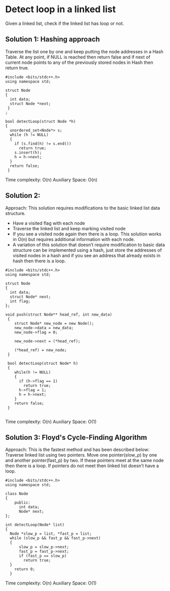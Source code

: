 # Detect loop in a linked list
Given a linked list, check if the linked list has loop or not.
## Solution 1: Hashing approach
Traverse the list one by one and keep putting the node addresses in a Hash Table. At any point, if NULL is reached then return false and if next of current node points to any of the previously stored nodes in Hash then return true. 
```
#include <bits/stdc++.h>
using namespace std;

struct Node
{
  int data;
  struct Node *next;
 }
;

bool detectLoop(struct Node *h)
{
  unordered_set<Node*> s;
  while (h != NULL)
  {
    if (s.find(h) != s.end())
      return true;
    s.insert(h);
    h = h->next;
  }
  return false;
 }
 ```
 Time complexity: O(n) 
 Auxiliary Space: O(n)
 
 ## Solution 2:
 Approach: This solution requires modifications to the basic linked list data structure. 
 * Have a visited flag with each node
 * Traverse the linked list and keep marking visited node
 * If you see a visited node again then there is a loop. This solution works in O(n) but requires additional information with each node.
 * A variation of this solution that doesn’t require modification to basic data structure can be implemented using a hash, just store the addresses of visited nodes in a hash and if you see an address that already exists in hash then there is a loop.
```
#include <bits/stdc++.h>
using namespace std;

struct Node
{
  int data;
  struct Node* next;
  int flag;
};

void push(struct Node** head_ref, int new_data)
 {
    struct Node* new_node = new Node();
    new_node->data = new_data;
    new_node->flag = 0;
    
    new_node->next = (*head_ref);
    
    (*head_ref) = new_node;
 }
 
 bool detectLoop(struct Node* h)
 {
    while(h != NULL)
    {
      if (h->flag == 1)
        return true;
      h->flag = 1;
      h = h->next;
    }
    return false;
 }
 
 ```
 Time complexity: O(n)
 Auxiliary Space: O(1)
 
## Solution 3: Floyd's Cycle-Finding Algorithm
Approach: This is the fastest method and has been described below:  
Traverse linked list using two pointers.
Move one pointer(slow_p) by one and another pointer(fast_p) by two.
If these pointers meet at the same node then there is a loop. If pointers do not meet then linked list doesn’t have a loop.
```
#include <bits/stdc++.h>
using namespace std;

class Node
{
    public:
      int data;
      Node* next;
};

int detectLoop(Node* list)
{
  Node *slow_p = list, *fast_p = list;
  while (slow_p && fast_p && fast_p->next)
  {
      slow_p = slow_p->next;
      fast_p = fast_p->next;
      if (fast_p == slow_p)
        return true;
  }
    return 0;
  }
  ```
  
  Time complexity: O(n)
  Auxiliary Space: O(1)
